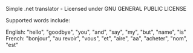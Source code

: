 Simple .net translator - Licensed under GNU GENERAL PUBLIC LICENSE

Supported words include: 


English: "hello", "goodbye", "you", "and", "say", "my", "but", "name", "is"
French: "bonjour", "au revoir", "vous", "et", "aire", "aa", "acheter", "nom", "est"


